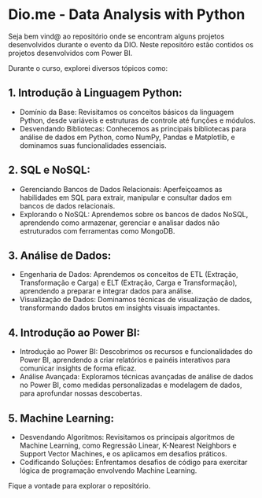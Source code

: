 # Dio.me - Data Analysis with Python

Seja bem vind@ ao repositório onde se encontram alguns projetos desenvolvidos durante o evento da DIO.
Neste repositóro estão contidos os projetos desenvolvidos com Power BI.

Durante o curso, explorei diversos tópicos como:

## 1. Introdução à Linguagem Python:

- Domínio da Base: Revisitamos os conceitos básicos da linguagem Python, desde variáveis ​​e estruturas de controle até funções e módulos.
- Desvendando Bibliotecas: Conhecemos as principais bibliotecas para análise de dados em Python, como NumPy, Pandas e Matplotlib, e dominamos suas funcionalidades essenciais.

## 2. SQL e NoSQL:

- Gerenciando Bancos de Dados Relacionais: Aperfeiçoamos as habilidades em SQL para extrair, manipular e consultar dados em bancos de dados relacionais.
- Explorando o NoSQL: Aprendemos sobre os bancos de dados NoSQL, aprendendo como armazenar, gerenciar e analisar dados não estruturados com ferramentas como MongoDB.
  
## 3. Análise de Dados:

- Engenharia de Dados: Aprendemos os conceitos de ETL (Extração, Transformação e Carga) e ELT (Extração, Carga e Transformação), aprendendo a preparar e integrar dados para análise.
- Visualização de Dados: Dominamos técnicas de visualização de dados, transformando dados brutos em insights visuais impactantes.
  
## 4. Introdução ao Power BI:

- Introdução ao Power BI: Descobrimos os recursos e funcionalidades do Power BI, aprendendo a criar relatórios e painéis interativos para comunicar insights de forma eficaz.
- Análise Avançada: Exploramos técnicas avançadas de análise de dados no Power BI, como medidas personalizadas e modelagem de dados, para aprofundar nossas descobertas.
  
## 5. Machine Learning:

- Desvendando Algoritmos: Revisitamos os principais algoritmos de Machine Learning, como Regressão Linear, K-Nearest Neighbors e Support Vector Machines, e os aplicamos em desafios práticos.
- Codificando Soluções: Enfrentamos desafios de código para exercitar lógica de programação envolvendo Machine Learning.

Fique a vontade para explorar o repositório.
